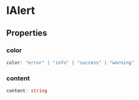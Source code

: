 # IAlert

## Properties

### color

```ts
color: "error" | "info" | "success" | "warning"
```

### content

```ts
content: string
```
